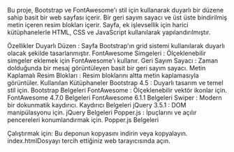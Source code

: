Bu proje, Bootstrap ve FontAwesome'ı stil için kullanarak duyarlı bir düzene sahip basit bir web sayfası içerir. Bir geri sayım sayacı ve üst üste bindirilmiş metin içeren resim blokları içerir. Sayfa, ek işlevsellik için harici kütüphanelerle HTML, CSS ve JavaScript kullanılarak yapılandırılmıştır.

Özellikler
Duyarlı Düzen : Sayfa Bootstrap'ın grid sistemi kullanılarak duyarlı olacak şekilde tasarlanmıştır.
FontAwesome Simgeleri : Ölçeklenebilir simgeler eklemek için FontAwesome'ı kullanır.
Geri Sayım Sayacı : Zaman dolduğunda bir mesaj görüntüleyen basit bir geri sayım sayacı.
Metin Kaplamalı Resim Blokları : Resim bloklarını altta metin kaplamasıyla görüntüler.
Kullanılan Kütüphaneler
Bootstrap 4.5 : Duyarlı tasarım ve temel stil için.
Bootstrap Belgeleri
FontAwesome : Ölçeklenebilir vektör ikonlar için.
FontAwesome 4.7.0 Belgeleri
FontAwesome 6.1.1 Belgeleri
Swiper : Modern bir dokunmatik kaydırıcı.
Kaydırıcı Belgeleri
jQuery 3.5.1 : DOM manipülasyonu için.
jQuery Belgeleri
Popper.js : İpuçlarını ve açılır pencereleri konumlandırmak için.
Popper.js Belgeleri

Çalıştırmak için:
Bu deponun kopyasını indirin veya kopyalayın.
index.htmlDosyayı tercih ettiğiniz web tarayıcısında açın.
